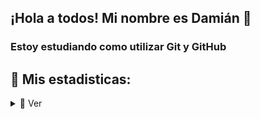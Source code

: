 ## ¡Hola a todos! Mi nombre es Damián 👋

### Estoy estudiando como utilizar Git y GitHub


## 🔎 Mis estadisticas:
<details>
    <summary>🔎 Ver</summary>
    
![GitHub stats](https://github-readme-stats.vercel.app/api?username=damianbaldi&show_icons=true&theme=tokyonight)

![Top Langs](https://github-readme-stats.vercel.app/api/top-langs/?username=damianbaldi&show_icons=true&theme=tokyonight)

<br />

</details>

